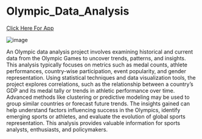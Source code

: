 # Olympic_Data_Analysis
[Click Here For App](https://olympicdataa.streamlit.app/)

![image](https://github.com/user-attachments/assets/624c8ce9-fb9a-4b79-a2b2-760b87d53905)

An Olympic data analysis project involves examining historical and current data from the Olympic Games to uncover trends, patterns, and insights. This analysis typically focuses on metrics such as medal counts, athlete performances, country-wise participation, event popularity, and gender representation. Using statistical techniques and data visualization tools, the project explores correlations, such as the relationship between a country’s GDP and its medal tally or trends in athletic performance over time. Advanced methods like clustering or predictive modeling may be used to group similar countries or forecast future trends. The insights gained can help understand factors influencing success in the Olympics, identify emerging sports or athletes, and evaluate the evolution of global sports representation. This analysis provides valuable information for sports analysts, enthusiasts, and policymakers.
